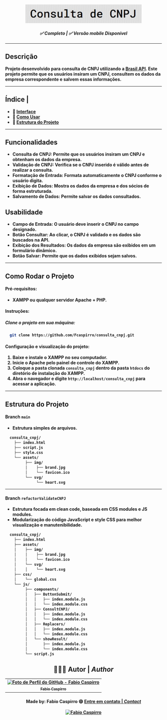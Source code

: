 ﻿﻿﻿﻿﻿﻿<h3 align="center">
	<img height="60px" alt="Logo CNPJ" title="logo CNPJ" src="/assets/img/brand.jpg"/>
</h3>
 
<h5 align="center"> 
  <b>✅ Completo</b> | <b>✅ Versão mobile Disponível 
</h5> 

---

## Descrição
Projeto desenvolvido para consulta de CNPJ utilizando a <a href="https://brasilapi.com.br/">Brasil API</a>. Este projeto permite que os usuários insiram um CNPJ, consultem os dados da empresa correspondente e salvem essas informações.

---
 
<h2 align="left"> 
  <b>Índice</b> |
</h2> 
  
- :dizzy: [Interface](#funcionalidades)
- :mag_right: [Como Usar](#como-rodar-o-projeto)
- :file_folder: [Estrutura do Projeto](#estrutura-do-projeto)
  
---

## Funcionalidades
- **Consulta de CNPJ:** Permite que os usuários insiram um CNPJ e obtenham os dados da empresa.
- **Validação de CNPJ:** Verifica se o CNPJ inserido é válido antes de realizar a consulta.
- **Formatação de Entrada:** Formata automaticamente o CNPJ conforme o usuário digita.
- **Exibição de Dados:** Mostra os dados da empresa e dos sócios de forma estruturada.
- **Salvamento de Dados:** Permite salvar os dados consultados.

## Usabilidade

- **Campo de Entrada:** O usuário deve inserir o CNPJ no campo designado.
- **Botão Consultar:** Ao clicar, o CNPJ é validado e os dados são buscados na API.
- **Exibição dos Resultados:** Os dados da empresa são exibidos em um formulário dinâmico.
- **Botão Salvar:** Permite que os dados exibidos sejam salvos.

---

## Como Rodar o Projeto

#### Pré-requisitos:
- XAMPP ou qualquer servidor Apache + PHP.

#### Instruções:
##### Clone o projeto em sua máquina:

```bash
  git clone https://github.com/Fcaspirro/consulta_cnpj.git
```

#### Configuração e visualização do projeto:
1. Baixe e instale o XAMPP no seu computador.
2. Inicie o Apache pelo painel de controle do XAMPP.
3. Coloque a pasta clonada `consulta_cnpj` dentro da pasta `htdocs` do diretório de instalação do XAMPP.
4. Abra o navegador e digite `http://localhost/consulta_cnpj` para acessar a aplicação.

---

## Estrutura do Projeto

#### Branch `main`

- Estrutura simples de arquivos.

```
  consulta_cnpj/
    ├── index.html
    ├── script.js
    ├── style.css
    └── assets/
         ├── img/
         │    ├── brand.jpg
         │    └── favicon.ico
         └── svg/
              └── heart.svg
```

---

#### Branch `refactorValidateCNPJ`
- Estrutura focada em clean code, baseada em  CSS modules e JS modules.
- Modularização do código JavaScript e style CSS para melhor visualização e manutenibilidade.

```
  consulta_cnpj/
    ├── index.html
    ├── assets/
    │    ├── img/
    │    │    ├── brand.jpg
    │    │    └── favicon.ico
    │    └── svg/
    │    │    └── heart.svg
    ├── css/
    │    └── global.css
    └── js/
         ├── components/
         │   ├── ButtonSubmit/
         │   │   ├── index.module.js
         │   │   └── index.module.css
         │   ├── ConsultCNPJ/
         │   │   ├── index.module.js
         │   │   └── index.module.css
         │   ├── Replacers/
         │   │   ├── index.module.js
         │   │   └── index.module.css
         │   └── showResult/
         │       ├── index.module.js
         │       └── index.module.css
         └── script.js
```

<div align="center">

## 👩🏻‍💻 Autor | <i>Author</i> <br>

  <table>
    <tr>
      <td align="center">
        <a href="https://github.com/fcaspirro">
          <img src="https://avatars.githubusercontent.com/u/89426460?v=4" width="100px;" title="Autor Fabio Caspirro" alt="Foto de Perfil do GitHub - Fabio Caspirro"/><br>
          <sub>
            <b>Fabio Caspirro</b>
          </sub>
        </a>
      </td>
    </tr>
  </table>
</div>
 
<h4 align="center">
Made by: Fabio Caspirro 😄 <a href="mailto:fabio_caspirro@hotmail.com">Entre em contato | <i>Contact</i></a>
</h4>
<p align="center">
  <a href="https://www.linkedin.com/in/fabio-caspirro/">
    <img alt="Fabio Caspirro" src="https://img.shields.io/badge/LinkedIn-Fabio_Caspirro-0e76a8?style=flat&logoColor=white&logo=linkedin">
  </a>
</p>
